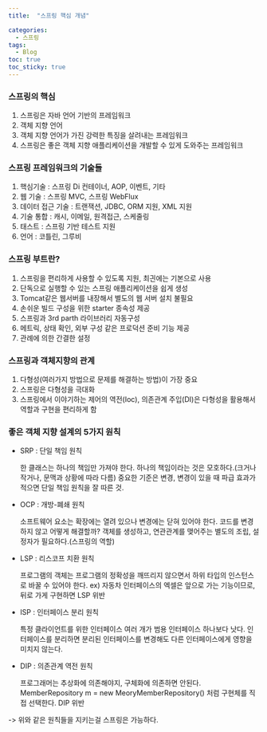 ```yaml
---
title:  "스프링 핵심 개념"

categories:
  - 스프링
tags:
  - Blog
toc: true
toc_sticky: true
---
```


### 스프링의 핵심

1. 스프링은 자바 언어 기반의 프레임워크
2. 객체 지향 언어
3. 객체 지향 언어가 가진 강력한 특징을 살려내는 프레임워크
4. 스프링은 좋은 객체 지향 애플리케이션을 개발할 수 있게 도와주는 프레임워크

### 스프링 프레임워크의 기술들

1. 핵심기술 : 스프링 Di 컨테이너, AOP, 이벤트, 기타
2. 웹 기술 : 스프링 MVC, 스프링 WebFlux
3. 데이터 접근 기술 : 트랜잭션, JDBC, ORM 지원, XML 지원
4. 기술 통합 : 캐시, 이메일, 원격접근, 스케줄링
5. 태스트 : 스프링 기반 테스트 지원
6. 언어 : 코틀린, 그루비

### 스프링 부트란?

1. 스프링을 편리하게 사용할 수 있도록 지원, 최긘에는 기본으로 사용
2. 단독으로 실행할 수 있는 스프링 애플리케이션을 쉽게 생성
3. Tomcat같은 웹서버를 내장해서 별도의 웹 서버 설치 불필요
4. 손쉬운 빌드 구성을 위한 starter 종속성 제공
5. 스프링과 3rd parth 라이브러리 자동구성
6. 메트릭, 상태 확인, 외부 구성 같은 프로덕션 준비 기능 제공
7. 관례에 의한 간결한 설정

### 스프링과 객체지향의 관계

1. 다형성(여러가지 방법으로 문제를 해결하는 방법)이 가장 중요
2. 스프링은 다형성을 극대화
3. 스프링에서 이야기하는 제어의 역전(Ioc), 의존관계 주입(DI)은 다형성을 활용해서 역할과 구현을 편리하게 함

### 좋은 객체 지향 설계의 5가지 원칙

- SRP : 단일 책임 원칙

  한 클래스는 하나의 책임만 가져야 한다.
  하나의 책임이라는 것은 모호하다.(크거나 작거나, 문맥과 상황에 따라 다름)
  중요한 기준은 변경, 변경이 있을 때 파급 효과가 적으면 단일 책임 원칙을 잘 따른 것.

- OCP : 개방-폐쇄 원칙

  소프트웨어 요소는 확장에는 열려 있으나 변경에는 닫혀 있어야 한다.
  코드를 변경하지 않고 어떻게 해결할까? 객체를 생성하고, 연관관계를 맺어주는 별도의 조립, 설정자가 필요하다.(스프링의 역할)

- LSP : 리스코프 치환 원칙

  프로그램의 객체는 프로그램의 정확성을 깨뜨리지 않으면서 하위 타입의 인스턴스로 바꿀 수 있어야 한다.
  ex) 자동차 인터페이스의 엑셀은 앞으로 가는 기능이므로, 뒤로 가게 구현하면 LSP 위반

- ISP : 인터페이스 분리 원칙

  특정 클라이언트를 위한 인터페이스 여러 개가 범용 인터페이스 하나보다 낫다.
  인터페이스를 분리하면 분리된 인터페이스를 변경해도 다른 인터페이스에게 영향을 미치지 않는다.

- DIP : 의존관계 역전 원칙

  프로그래머는 추상화에 의존해야지, 구체화에 의존하면 안된다.
  MemberRepository m = new MeoryMemberRepository() 처럼 구현체를 직접 선택한다. DIP 위반

-> 위와 같은 원칙들을 지키는걸 스프링은 가능하다.